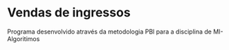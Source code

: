 <h1>Vendas de ingressos</h1>
<p>Programa desenvolvido através da metodologia PBl para a disciplina de MI-Algoritimos</p>
